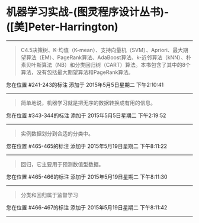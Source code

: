 # 机器学习实战-(图灵程序设计丛书)-([美]Peter-Harrington)

---

> C4.5决策树、K-均值（K-mean）、支持向量机（SVM）、Apriori、最大期望算法（EM）、PageRank算法、AdaBoost算法、k-近邻算法（kNN）、朴素贝叶斯算法（NB）和分类回归树（CART）算法。本书包含了其中的8个算法，没有包括最大期望算法和PageRank算法。

您在位置 #241-243的标注 添加于 2015年5月5日星期二 下午2:10:41

---

> 简单地说，机器学习就是把无序的数据转换成有用的信息。

您在位置 #343-344的标注 添加于 2015年5月5日星期二 下午2:19:52

---

> 实例数据划分到合适的分类中。

您在位置 #465-465的标注 添加于 2015年5月19日星期二 下午8:11:22

---

> 回归，它主要用于预测数值型数据。

您在位置 #465-466的标注 添加于 2015年5月19日星期二 下午8:11:30

---

> 分类和回归属于监督学习

您在位置 #466-467的标注 添加于 2015年5月19日星期二 下午8:11:42

---

